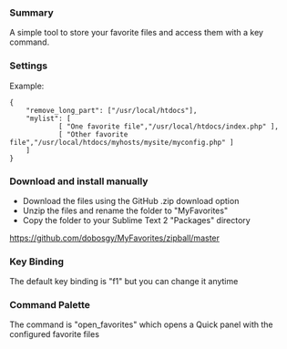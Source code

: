 ### Summary

A simple tool to store your favorite files and access them with a key command.

### Settings

Example:

	{
		"remove_long_part": ["/usr/local/htdocs"],
		"mylist": [
				[ "One favorite file","/usr/local/htdocs/index.php" ],
				[ "Other favorite file","/usr/local/htdocs/myhosts/mysite/myconfig.php" ]
		]
	}

### Download and install manually

* Download the files using the GitHub .zip download option
* Unzip the files and rename the folder to "MyFavorites"
* Copy the folder to your Sublime Text 2 "Packages" directory

https://github.com/dobosgy/MyFavorites/zipball/master

### Key Binding

The default key binding is "f1" but you can change it anytime

### Command Palette

The command is "open_favorites" which opens a Quick panel with the configured favorite files
